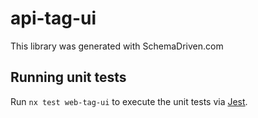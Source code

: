 
# api-tag-ui

This library was generated with SchemaDriven.com

## Running unit tests

Run `nx test web-tag-ui` to execute the unit tests via [Jest](https://jestjs.io).

